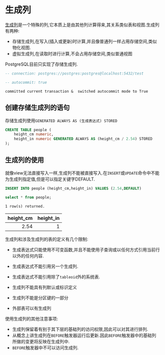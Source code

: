 # 生成列

[生成列](http://postgres.cn/docs/12/ddl-generated-columns.html)是一个特殊的列,它本质上是由其他列计算得来,其关系类似表和视图.生成列有两种:

+ 存储生成列,在写入(插入或更新)时计算,并且像普通列一样占用存储空间,类似物化视图.
+ 虚拟生成列,在读取时进行计算,不会占用存储空间,类似普通视图

PostgreSQL目前只实现了存储生成列.


```sql
-- connection: postgres://postgres:postgres@localhost:5432/test
```


```sql
-- autocommit: true
```

    committed current transaction &  switched autocommit mode to True

## 创建存储生成列的语句

存储生成列使用`GENERATED ALWAYS AS (生成表达式) STORED`


```sql
CREATE TABLE people (
    height_cm numeric,
    height_in numeric GENERATED ALWAYS AS (height_cm / 2.54) STORED
);
```

## 生成列的使用

就像view无法直接写入一样,生成列不能被直接写入.在`INSERT`或`UPDATE`命令中不能为生成列指定值,但是可以指定关键字DEFAULT.


```sql
INSERT INTO people (height_cm,height_in) VALUES (2.54,DEFAULT)
```


```sql
select * from people;
```

    1 row(s) returned.





<table>
<thead>
<tr><th style="text-align: right;">  height_cm</th><th style="text-align: right;">  height_in</th></tr>
</thead>
<tbody>
<tr><td style="text-align: right;">       2.54</td><td style="text-align: right;">          1</td></tr>
</tbody>
</table>



生成列和涉及生成列的表的定义有几个限制:

+ 生成表达式只能使用不可变函数,并且不能使用子查询或以任何方式引用当前行以外的任何内容.

+ 生成表达式不能引用另一个生成列.

+ 生成表达式不能引用除了`tableoid`外的系统表.

+ 生成列不能具有列默认或标识定义

+ 生成列不能是分区键的一部分

+ 外部表可以有生成列

使用生成列的其他注意事项:

+ 生成列保留着有别于其下层的基础列的访问权限,因此可以对其进行排列.
+ 从概念上讲生成列在`BEFORE`触发器运行后更新.因此`BEFORE`触发器中的基础列所做的变更将反映在生成列中.
+ `BEFORE`触发器中不可以访问生成列.
